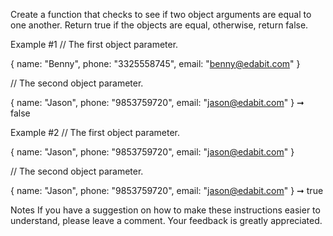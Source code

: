 Create a function that checks to see if two object arguments are equal to one another. Return true if the objects are equal, otherwise, return false.

Example #1
// The first object parameter.

{
  name: "Benny",
  phone: "3325558745",
  email: "benny@edabit.com"
}

// The second object parameter.

{
  name: "Jason",
  phone: "9853759720",
  email: "jason@edabit.com"
}
➞ false

Example #2
// The first object parameter.

{
  name: "Jason",
  phone: "9853759720",
  email: "jason@edabit.com"
}

// The second object parameter.

{
  name: "Jason",
  phone: "9853759720",
  email: "jason@edabit.com"
}
➞ true

Notes
If you have a suggestion on how to make these instructions easier to understand, please leave a comment. Your feedback is greatly appreciated.